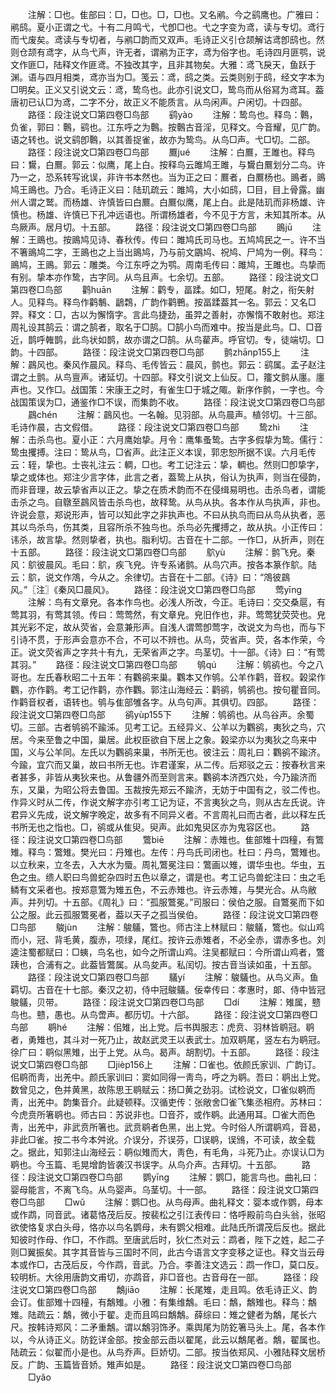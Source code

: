 <!-- { "loadSidebar": true } -->
　　注解：□也。隹部曰：□，□也。□，□也。又名鹇。今之鹞鹰也。广雅曰：鹇鸱。夏小正谓之弋。十有二月鸣弋，弋卽□也。弋之字变为鸢，读与专切。鸢行而弋废矣。鸢读与专切者，与鹇□韵而又双声。毛诗正义引仓颉解诂鸢卽鸱也。然则仓颉有鸢字，从鸟弋声，许无者，谓鹇为正字，鸢为俗字也。毛诗四月匪鹗，说文作匪□，陆释文作匪鸢。不独改其字，且非其物矣。大雅：鸢飞戾天，鱼跃于渊。语与四月相类，鸢亦当为□。笺云：鸢，鸱之类。云类则别于鸱，经文字本为□明矣。正义又引说文云：鸢，鸷鸟也。此亦引说文□，鸷鸟而从俗冩为鸢耳。葢唐初已认□为鸢，二字不分，故正义不能质言。从鸟闲声。户闲切。十四部。
　　路径：段注说文□第四卷□鸟部
　　鹞yào
　　注解：鸷鸟也。释鸟：鷣，负雀，郭曰：鷣，鹞也。江东呼之为鷣。按鷣古音淫，见释文。今音耀，见广韵。语之转也。说文鹞卽鷣，以其善捉雀，故亦为鸷鸟。从鸟□声。弋□切。二部。
　　路径：段注说文□第四卷□鸟部
　　鷢jué
　　注解：白鷢，王雎也。释鸟曰：鸉，白鷢。郭云：似鹰，尾上白。按释鸟云雎鸠王雎，与鸉白鷢划分二鸟。许乃一之，恐系转写讹误，非许书本然也。当为正之曰：鷢者，白鷢杨也。鴡者，鴡鸠王鴡也。乃合。毛诗正义曰：陆玑疏云：雎鸠，大小如鸱，□目，目上骨露。幽州人谓之鹫。而杨雄、许慎皆曰白鷢。白鷢似鹰，尾上白。此是陆玑而非杨雄、许慎也。杨雄、许慎已下孔冲远语也。所谓杨雄者，今不见于方言，未知其所本。从鸟厥声。居月切。十五部。
　　路径：段注说文□第四卷□鸟部
　　鴡jū
　　注解：王鴡也。按鴡鸠见诗、春秋传。传曰：雎鸠氏司马也。五鸠鸠民之一。许不当不箸鴡鸠二字，王鴡也之上当出鴡鸠，乃与前文鶌鸠、祝鸠、尸鸠为一例。释鸟：鴡鸠，王鴡。郭云：雕类。今江东呼之为鹗。周南毛传曰：雎鸠，王雎也。鸟挚而有别。挚本亦作鸷，古字同。从鸟且声。七余切。五部。
　　路径：段注说文□第四卷□鸟部
　　鹳huān
　　注解：鹳专，畐蹂。如□，短尾。射之，衔矢射人。见释鸟。释鸟作鹳鷒、鶝鶔，广韵作鹳鷤。按畐蹂葢其一名。郭云：又名□羿。释文：□，古以为懈惰字。言此鸟捷劲，虽羿之善射，亦懈惰不敢射也。郑注周礼设其鹄云：谓之鹄者，取名于□鹄。□鹄小鸟而难中。按当是此鸟。□、□音近，鹊呼雗鹊，此鸟状如鹊，故亦谓之□鹄。从鸟雚声。呼官切。专，徒端切。□韵。十四部。
　　路径：段注说文□第四卷□鸟部
　　鹯zhānp155上
　　注解：鷐风也。秦风作晨风。释鸟、毛传皆云：晨风，鹯也。郭云：鹞属。孟子赵注谓之土鹯。从鸟亶声。诸延切。十四部。释文引说文上仙反。□，籒文鹯从廛。廛声也。又作□。战国策：宋康王之时，有雀生□于城之陬。新序作鹯，一字也。今战国策误为□，通鉴作□不误，而集韵不收。
　　路径：段注说文□第四卷□鸟部
　　鷐chén
　　注解：鷐风也。一名翰。见羽部。从鸟晨声。植邻切。十三部。毛诗作晨，古文假借。
　　路径：段注说文□第四卷□鸟部
　　鸷zhì
　　注解：击杀鸟也。夏小正：六月鹰始挚。月令：鹰隼蚤鸷。古字多假挚为鸷。儒行：鸷虫攫搏。注曰：鸷从鸟，□省声。此注正义本误，郭忠恕所据不误。六月毛传云：轾，挚也。士丧礼注云：輖，□也。考工记注云：挚，輖也。然则□卽挚字，挚之或体也。郑注少言字体，此言之者，葢鸷上从执，俗认为执声，则当在侵韵，而非音理，故云挚省声以正之。挚之在质术韵而不在侵缉易明也。击杀鸟者，谓能击杀之鸟。自鷻至鷐风皆击杀鸟也，故释鸷。从鸟从执。各本作从鸟执声，非也。许说会意，郑说形声，皆可以知此字之非执声也。不曰从执鸟而曰从鸟从执者，恶其以鸟杀鸟，伤其类，且容所杀不独鸟也。杀鸟必先攫搏之，故从执。小正传曰：讳杀，故言挚。然则挚者，执也。脂利切。古音在十二部。一作□，从折声，则在十五部。
　　路径：段注说文□第四卷□鸟部
　　鴥yù
　　注解：鹯飞皃。秦风：鴥彼晨风。毛曰：鴥，疾飞皃。许专系诸鹯。从鸟穴声。按各本篆作鴥。陆云：鴥，说文作鴪，今从之。余律切。古音在十二部。《诗》曰：“鴪彼鷐风。”〖注〗《秦风□晨风》。
　　路径：段注说文□第四卷□鸟部
　　莺yīnɡ
　　注解：鸟有文章皃。各本作鸟也。必浅人所改，今正。毛诗曰：交交桑扈，有莺其羽，有莺其领。传曰：莺莺然，有文章皃。皃旧作也，非。莺莺犹荧荧也。皃其光彩不定，故从荧省，会意兼形声。自浅人谓莺卽莺字，改说文为鸟也，而与下引诗不贯，于形声会意亦不合，不可以不辨也。从鸟，荧省声。荧，各本作荣，今正。说文荧省声之字共十有九，无荣省声之字。鸟茎切。十一部。《诗》曰：“有莺其羽。”
　　路径：段注说文□第四卷□鸟部
　　鸲qú
　　注解：鸲鹆也。今之八哥也。左氏春秋昭二十五年：有鸜鹆来巢。鸜本又作鸲。公羊作鹳，音权。榖梁作鸜，亦作鹳。考工记作鹳，亦作鸜。郭注山海经云：鹳鹆，鸲鹆也。按句瞿音同。作鹳音权者，语转也。鸲与隹部雊各字。从鸟句声。其俱切。四部。
　　路径：段注说文□第四卷□鸟部
　　鹆yùp155下
　　注解：鸲鹆也。从鸟谷声。余蜀切。三部。古者鸲鹆不踰泲。见考工记。五经异义、公羊以为鸜鹆，夷狄之鸟，穴居。今来至鲁之中国，巢居。此权臣欲自下居上之象。榖梁亦以为夷狄之鸟来中国，义与公羊同。左氏以为鸜鹆来巢，书所无也。彼注云：周礼曰：鸜鹆不踰济。今踰，宜穴而又巢，故曰书所无也。诈君谨案，从二传。后郑驳之云：按春秋言来者甚多，非皆从夷狄来也。从鲁疆外而至则言来。鸜鹆本济西穴处，今乃踰济而东，又巢，为昭公将去鲁国。玉裁按先郑云不踰济，无妨于中国有之，驳二传也。作异义时从二传，作说文解字亦引考工记为证，不言夷狄之鸟，则从古左氏说。许君异义先成，说文解字晚定，故多有不同异义者。不言周礼曰而古者，此以释左氏书所无也之恉也。□，鹆或从隹臾。臾声。此如鬼臾区亦为鬼容区也。
　　路径：段注说文□第四卷□鸟部
　　鷩biē
　　注解：赤雉也。隹部雉十四穜，有鷩雉。释鸟：鷩雉。樊光曰：丹雉也。左传：丹鸟氏司闭也。杜曰：丹鸟，鷩雉也。以立秋来，立冬去，入大水为蜃。周礼鷩冕注曰：鷩画以雉，谓华虫也。华虫，五色之虫。缋人职曰鸟兽蛇杂四时五色以章之，谓是也。考工记鸟兽蛇注曰：虫之毛鳞有文采者也。按郑意鷩为雉五色，不云赤雉也。许云赤雉，与樊光合。从鸟敝声。并列切。十五部。《周礼》曰：“孤服鷩冕。”司服曰：侯伯之服。自鷩冕而下如公之服。此云孤服鷩冕者，葢以天子之孤当侯伯。
　　路径：段注说文□第四卷□鸟部
　　鵔jùn
　　注解：鵔鸃，鷩也。师古注上林赋曰：鵔鸃，鷩也。似山鸡而小，冠、背毛黄，腹赤，项绿，尾红。按许云赤雉者，不必全赤，谓赤多也。刘逵注蜀都赋曰：□蛦，鸟名也，如今之所谓山鸡。注吴都赋曰：今所谓山鸡者，鷩跠也，合浦有之。此葢皆鷩属。从鸟夋声。私闰切。按古音当读如虽，十五部。
　　路径：段注说文□第四卷□鸟部
　　鸃yí
　　注解：鵔鸃也。从鸟义声。鱼羁切。古音在十七部。秦汉之初，侍中冠鵔鸃。佞幸传曰：孝惠时，郞、侍中皆冠鵔鸃，贝带。
　　路径：段注说文□第四卷□鸟部
　　□dí
　　注解：雉属，戆鸟也。戆，愚也。从鸟啻声。都历切。十六部。
　　路径：段注说文□第四卷□鸟部
　　鹖hé
　　注解：佀雉，出上党。后书舆服志：虎贲、羽林皆鹖冠。鹖者，勇雉也，其斗对一死乃止，故赵武灵王以表武士。加双鹖尾，竖左右为鹖冠。徐广曰：鹖似黑雉，出于上党。从鸟。曷声。胡割切。十五部。
　　路径：段注说文□第四卷□鸟部
　　□jièp156上
　　注解：□雀也。依颜氏家训、广韵订。佀鹖而靑，出羌中。颜氏家训曰：窦如同得一靑鸟，呼之为鹖。吾曰：鹖出上党。数曾见之，色并黄黑，故陈思王鹖赋云：扬□黄之劲羽。试检说文，□雀似鹖而靑，出羌中。韵集音介。此疑顿释。汉循吏传：张敞舍□雀飞集丞相府。苏林曰：今虎贲所箸鹖也。师古曰：苏说非也。□音芥，或作鹖。此通用耳。□雀大而色靑，出羌中，非武贲所箸也。武贲鹖者色黑，出上党。今时俗人所谓鹖鸡，音曷，非此□雀。按二书今本舛讹。介误分，芥误芬，□误鹖，误鳻，不可读，故全载之。据此，知郭注山海经云：鹖似雉而大，靑色，有毛角，斗死乃止。亦误认□为鹖也。今玉篇、毛晃增韵皆袭汉书误字。从鸟介声。古拜切。十五部。
　　路径：段注说文□第四卷□鸟部
　　鹦yīnɡ
　　注解：鹦□，能言鸟也。曲礼曰：婴母能言，不离飞鸟。从鸟婴声。乌茎切。十一部。
　　路径：段注说文□第四卷□鸟部
　　□wǔ
　　注解：鹦□也。从鸟母声。曲礼释文：婴本或作鹦，母本或作鹉，同音武。诸葛恪茂后反。按裴松之引江表传曰：恪呼殿前鸟白头翁，张昭欲使恪复求白头母，恪亦以鸟名鹦母，未有鹦父相难。此陆氏所谓茂后反也。据此知彼时作母、作□，不作鹉。至唐武后时，狄仁杰对云：鹉者，陛下之姓，起二子则□翼振矣。其字其音皆与三国时不同，此古今语言文字变移之证也。释文当云母本或作□，古茂后反，今作鹉，音武。乃合。李善注文选云：鹉一作□，莫口反。较明析。大徐用唐韵文甫切，亦鹉音，非□音也。古音母在一部。
　　路径：段注说文□第四卷□鸟部
　　鷮jiāo
　　注解：长尾雉，走且鸣。依毛诗正义、韵会订。隹部雉十四穜，有鷮雉。小雅：有集维鷮。毛曰：鷮，鷮雉也。释鸟：鷮雉。陆疏云：鷮，微小于翟。走而且鸣曰鷮鷮。薛综曰：雉之健者为鷮，尾长六尺。按韩诗郑风：二矛重鷮。谓以鷮羽饰矛。乘舆尾为防釳箸马头上。尾，各本作以，今从诗正义。防釳详金部。按金部云臿以翟尾，此云以鷮尾者。鷮，翟属也。陆疏云：似翟而小是也。从鸟乔声。巨娇切。二部。按当依郑风、小雅陆释文居桥反。广韵、玉篇皆音娇。雉声如是。
　　路径：段注说文□第四卷□鸟部
　　□yǎo
